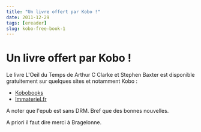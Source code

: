 ```yaml
---
title: "Un livre offert par Kobo !"
date: 2011-12-29
tags: [ereader]
slug: kobo-free-book-1
---
```

# Un livre offert par Kobo !

Le livre L'Oeil du Temps de Arthur C Clarke et Stephen Baxter est disponible gratuitement sur quelques sites et notamment Kobo :

* [Kobobooks](http://www.kobobooks.fr/lists/oeildutemps/6VNMOY8ZRkeA8a3qpDnZag-1.html)
* [Immateriel.fr](http://librairie.immateriel.fr/fr/list/editeur-289-bragelonne/page/1/price)

A noter que l'epub est sans DRM. Bref que des bonnes nouvelles.

A priori il faut dire merci à Bragelonne.
